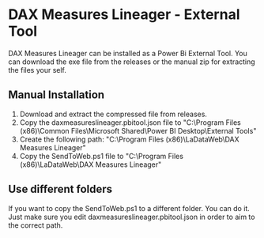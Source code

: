 # DAX Measures Lineager - External Tool

DAX Measures Lineager can be installed as a Power Bi External Tool. You can download the exe file from the releases or the manual zip for extracting the files your self.

## Manual Installation

1. Download and extract the compressed file from releases.
2. Copy the daxmeasureslineager.pbitool.json file to "C:\Program Files (x86)\Common Files\Microsoft Shared\Power BI Desktop\External Tools"
3. Create the following path: "C:\Program Files (x86)\LaDataWeb\DAX Measures Lineager"
4. Copy the SendToWeb.ps1 file to "C:\Program Files (x86)\LaDataWeb\DAX Measures Lineager"

## Use different folders

If you want to copy the SendToWeb.ps1 to a different folder. You can do it. Just make sure you edit daxmeasureslineager.pbitool.json in order to aim to the correct path.